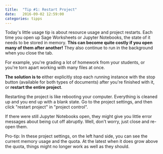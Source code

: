```yaml
---
title:  "Tip #1: Restart Project"
date:   2016-09-02 12:59:00
categories: tipps
---
```


Today's little usage tip is about resource usage and project restarts.
Each time you open up Sage Worksheets or Jupyter Notebooks,
the state of it needs to be stored in memory.
**This can become quite costly if you open many of them after another!**
They also continue to run in the background when you close the tab.

For example, you're grading a lot of homework from your students,
or you're torn apart working with many files at once.

**The solution is to** either explicitly stop each running instance with the stop button (available for both types of documents) after you're finished with it,
or **restart the entire project**.

Restarting the project is like rebooting your computer.
Everything is cleaned up and you end up with a blank state.
Go to the project settings, and then click "restart project" in "project control".

If there were still Jupyter Notebooks open, they might give you little error messages about being cut off abruptly.
Well, don't worry, just close and re-open them.

Pro-tip: In these project settings, on the left hand side,
you can see the current memory usage and the quota.
At the latest when it does grow above the quota,
things might no longer work as well as they should.